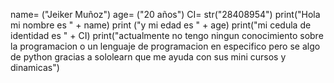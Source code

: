 name= ("Jeiker Muñoz")
age= ("20 años")
CI= str("28408954")
print("Hola mi nombre es " + name)
print ("y mi edad es " + age)
print("mi cedula de identidad es " + CI)
print("actualmente no tengo ningun conocimiento sobre la programacion o un lenguaje de programacion en especifico pero se algo de python gracias a sololearn que me ayuda con sus mini cursos y dinamicas")
